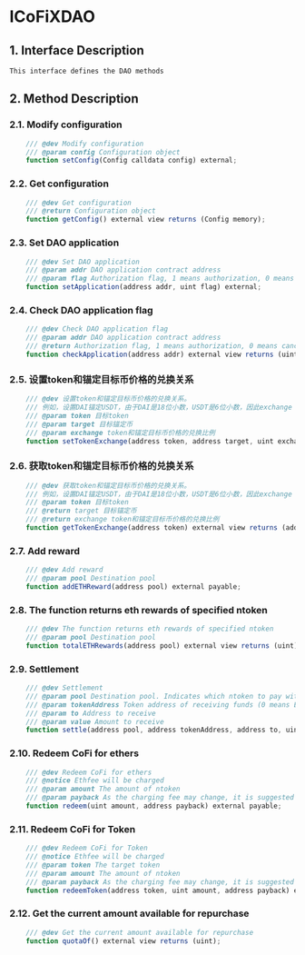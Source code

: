 # ICoFiXDAO

## 1. Interface Description
    This interface defines the DAO methods

## 2. Method Description

### 2.1. Modify configuration

```javascript
    /// @dev Modify configuration
    /// @param config Configuration object
    function setConfig(Config calldata config) external;
```

### 2.2. Get configuration

```javascript
    /// @dev Get configuration
    /// @return Configuration object
    function getConfig() external view returns (Config memory);
```

### 2.3. Set DAO application

```javascript
    /// @dev Set DAO application
    /// @param addr DAO application contract address
    /// @param flag Authorization flag, 1 means authorization, 0 means cancel authorization
    function setApplication(address addr, uint flag) external;
```

### 2.4. Check DAO application flag

```javascript
    /// @dev Check DAO application flag
    /// @param addr DAO application contract address
    /// @return Authorization flag, 1 means authorization, 0 means cancel authorization
    function checkApplication(address addr) external view returns (uint);
```

### 2.5. 设置token和锚定目标币价格的兑换关系

```javascript
    /// @dev 设置token和锚定目标币价格的兑换关系。
    /// 例如，设置DAI锚定USDT，由于DAI是18位小数，USDT是6位小数，因此exchange = 1e6 * 1 ether / 1e18 = 1e6
    /// @param token 目标token
    /// @param target 目标锚定币
    /// @param exchange token和锚定目标币价格的兑换比例
    function setTokenExchange(address token, address target, uint exchange) external;
```

### 2.6. 获取token和锚定目标币价格的兑换关系

```javascript
    /// @dev 获取token和锚定目标币价格的兑换关系。
    /// 例如，设置DAI锚定USDT，由于DAI是18位小数，USDT是6位小数，因此exchange = 1e6 * 1 ether / 1e18 = 1e6
    /// @param token 目标token
    /// @return target 目标锚定币
    /// @return exchange token和锚定目标币价格的兑换比例
    function getTokenExchange(address token) external view returns (address target, uint exchange);
```

### 2.7. Add reward

```javascript
    /// @dev Add reward
    /// @param pool Destination pool
    function addETHReward(address pool) external payable;
```

### 2.8. The function returns eth rewards of specified ntoken

```javascript
    /// @dev The function returns eth rewards of specified ntoken
    /// @param pool Destination pool
    function totalETHRewards(address pool) external view returns (uint);
```

### 2.9. Settlement

```javascript
    /// @dev Settlement
    /// @param pool Destination pool. Indicates which ntoken to pay with
    /// @param tokenAddress Token address of receiving funds (0 means ETH)
    /// @param to Address to receive
    /// @param value Amount to receive
    function settle(address pool, address tokenAddress, address to, uint value) external payable;
```

### 2.10. Redeem CoFi for ethers

```javascript
    /// @dev Redeem CoFi for ethers
    /// @notice Ethfee will be charged
    /// @param amount The amount of ntoken
    /// @param payback As the charging fee may change, it is suggested that the caller pay more fees, and the excess fees will be returned through this address
    function redeem(uint amount, address payback) external payable;
```

### 2.11. Redeem CoFi for Token

```javascript
    /// @dev Redeem CoFi for Token
    /// @notice Ethfee will be charged
    /// @param token The target token
    /// @param amount The amount of ntoken
    /// @param payback As the charging fee may change, it is suggested that the caller pay more fees, and the excess fees will be returned through this address
    function redeemToken(address token, uint amount, address payback) external payable;
```

### 2.12. Get the current amount available for repurchase

```javascript
    /// @dev Get the current amount available for repurchase
    function quotaOf() external view returns (uint);
```